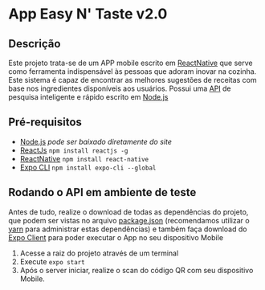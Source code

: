 # App Easy N' Taste v2.0
## Descrição
Este projeto trata-se de um APP mobile escrito em [ReactNative](https://facebook.github.io/react-native/) que serve como ferramenta indispensável às pessoas que adoram inovar na cozinha. 
Este sistema é capaz de encontrar as melhores sugestões de receitas com base nos ingredientes disponíveis aos usuários. Possui uma [API](https://github.com/DavysonMelo/easyntasteApi) 
de pesquisa inteligente  e rápido escrito em [Node.js](https://nodejs.org/)
## Pré-requisitos
  * [Node.js](https://nodejs.org/) _pode ser baixado diretamente do site_
  * [ReactJs](https://reactjs.org/) `npm install reactjs -g`
  * [ReactNative](https://facebook.github.io/react-native/) `npm install react-native`
  * [Expo CLI](https://expo.io/tools#cli) `npm install expo-cli --global`
## Rodando o API em ambiente de teste
Antes de tudo, realize o download de todas as dependências do projeto, que podem ser vistas no arquivo [package.json](https://github.com/DavysonMelo/easyntaste2.0/blob/master/package.json) (recomendamos utilizar o [yarn](https://yarnpkg.com/) para administrar estas dependências) e também faça download do [Expo Client](https://expo.io/tools#client) para poder executar o App no seu dispositivo Mobile
1. Acesse a raiz do projeto através de um terminal
2. Execute `expo start`
3. Após o server iniciar, realize o scan do código QR com seu dispositivo Mobile.
